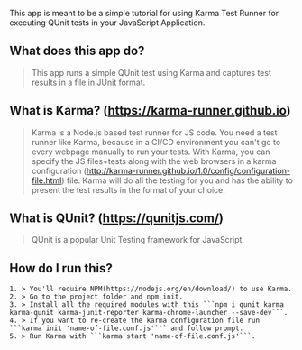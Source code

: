 This app is meant to be a simple tutorial for using Karma Test Runner for executing QUnit tests in your JavaScript Application.

## What does this app do?
> This app runs a simple QUnit test using Karma and captures test results in a file in JUnit format.

## What is Karma? (https://karma-runner.github.io)
> Karma is a Node.js based test runner for JS code. You need a test runner like Karma, because in a CI/CD environment you can't go to every webpage manually to run your tests. With Karma, you can specify the JS files+tests along with the web browsers in a karma configuration (http://karma-runner.github.io/1.0/config/configuration-file.html) file. Karma will do all the testing for you and has the ability to present the test results in the format of your choice.  

## What is QUnit? (https://qunitjs.com/)
> QUnit is a popular Unit Testing framework for JavaScript.

## How do I run this?
    1. > You'll require NPM(https://nodejs.org/en/download/) to use Karma.
    2. > Go to the project folder and npm init.
    3. > Install all the required modules with this ```npm i qunit karma karma-qunit karma-junit-reporter karma-chrome-launcher --save-dev```.
    4. > If you want to re-create the karma configuration file run ```karma init 'name-of-file.conf.js'``` and follow prompt.
    5. > Run Karma with ```karma start 'name-of-file.conf.js'```.
